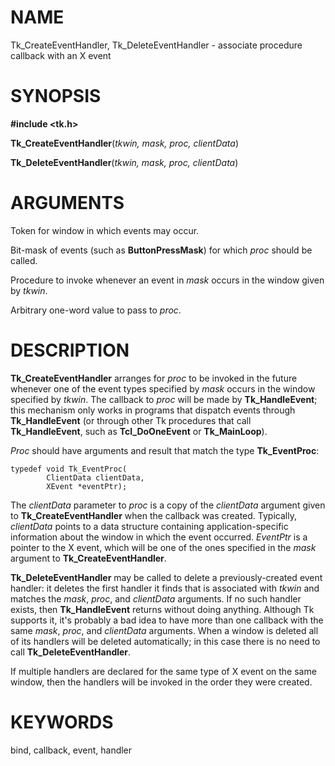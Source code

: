 # NAME

Tk_CreateEventHandler, Tk_DeleteEventHandler - associate procedure
callback with an X event

# SYNOPSIS

**#include \<tk.h\>**

**Tk_CreateEventHandler**(*tkwin, mask, proc, clientData*)

**Tk_DeleteEventHandler**(*tkwin, mask, proc, clientData*)

# ARGUMENTS

Token for window in which events may occur.

Bit-mask of events (such as **ButtonPressMask**) for which *proc* should
be called.

Procedure to invoke whenever an event in *mask* occurs in the window
given by *tkwin*.

Arbitrary one-word value to pass to *proc*.

# DESCRIPTION

**Tk_CreateEventHandler** arranges for *proc* to be invoked in the
future whenever one of the event types specified by *mask* occurs in the
window specified by *tkwin*. The callback to *proc* will be made by
**Tk_HandleEvent**; this mechanism only works in programs that dispatch
events through **Tk_HandleEvent** (or through other Tk procedures that
call **Tk_HandleEvent**, such as **Tcl_DoOneEvent** or **Tk_MainLoop**).

*Proc* should have arguments and result that match the type
**Tk_EventProc**:

    typedef void Tk_EventProc(
            ClientData clientData,
            XEvent *eventPtr);

The *clientData* parameter to *proc* is a copy of the *clientData*
argument given to **Tk_CreateEventHandler** when the callback was
created. Typically, *clientData* points to a data structure containing
application-specific information about the window in which the event
occurred. *EventPtr* is a pointer to the X event, which will be one of
the ones specified in the *mask* argument to **Tk_CreateEventHandler**.

**Tk_DeleteEventHandler** may be called to delete a previously-created
event handler: it deletes the first handler it finds that is associated
with *tkwin* and matches the *mask*, *proc*, and *clientData* arguments.
If no such handler exists, then **Tk_HandleEvent** returns without doing
anything. Although Tk supports it, it\'s probably a bad idea to have
more than one callback with the same *mask*, *proc*, and *clientData*
arguments. When a window is deleted all of its handlers will be deleted
automatically; in this case there is no need to call
**Tk_DeleteEventHandler**.

If multiple handlers are declared for the same type of X event on the
same window, then the handlers will be invoked in the order they were
created.

# KEYWORDS

bind, callback, event, handler
